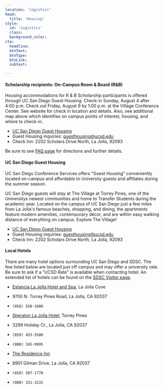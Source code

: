 ```yaml
---
location: 'logistics'
head:
  title: 'Housing'
style:
  id: 'Logistics'
  class:
  background_color:  
cta:
  headline:
  btnText:
  btnType:
  btnLink:
  subtext:

---
```


#### Scholarship recipients: On-Campus Room & Board (R&B)

Housing accommodations for R & B Scholarship participants is offered through UC San Diego Guest Housing. Check-in Sunday, August 4 after 4:00 p.m. Check out Friday, August 9 by 1:00 p.m. at the Village Conference Center. See website for check in location and details. Also, see additional map above which identifies on campus points of interest, housing, and where to check-in.

* [UC San Diego Guest Housing](https://hdh.ucsd.edu/conferences/pages/GuestHousing.html)
* Guest Housing inquiries: guesthousing@ucsd.edu
* Check Inn: 2202 Scholars Drive North, La Jolla, 92093

Be sure to see [FAQ page](https://hdh.ucsd.edu/conferences/docs/FAQ-Guest-and-Check-Inn.pdf) for directions and further details.

#### UC San Diego Guest Housing

UC San Diego Conference Services offers "Guest Housing" conveniently located on-campus and affordable to University guests and affiliates during the summer season.

UC San Diego guests will stay at The Village at Torrey Pines, one of the Universitys newest communities and home to Transfer Students during the academic year. Located on the campus of UC San Diego just a few miles from La Jolla's famous beaches, shopping, and dining, the apartments feature modern amenities, contemporary décor, and are within easy walking distance of everything on campus. Explore The Village!

* [UC San Diego Guest Housing](http://conference.ucsd.edu/guesthousing/)
* Guest Housing inquiries: guesthousing@ucsd.edu
* Check Inn: 2202 Scholars Drive North, La Jolla, 92093

#### Local Hotels
There are many hotel options surrounding UC San Diego and SDSC. The few listed below are located just off campus and may offer a university rate. Be sure to ask if a "UCSD Rate" is available when contacting hotel. An extended list of hotels can be found on the [SDSC Visitor page](http://www.sdsc.edu/about_sdsc/visitor_info.html).

* [Estancia La Jolla Hotel and Spa](http://estancialajolla.com/), La Jolla Cove
* 9700 N. Torrey Pines Road, La Jolla, CA 92037
* `(858) 550-1000`

* [Sheraton La Jolla Hotel](http://www.sheratonlajolla.com/ucsd), Torrey Pines
* 3299 Holiday Ct., La Jolla, CA 92037
* `(858) 453-5500`
* `(800) 345-9995`

* [The Residence Inn](http://www.marriott.com/hotels/travel/lajca-residence-inn-san-diego-la-jolla/)
* 8901 Gilman Drive, La Jolla, CA 92037
* `(858) 587-1770`
* `(800) 331-3131`
